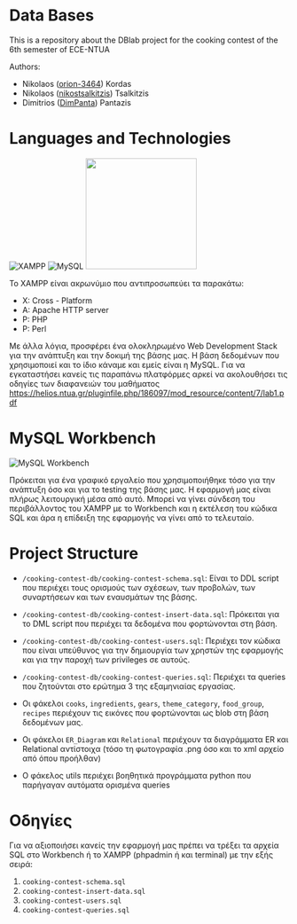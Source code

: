 # Data Bases

This is a repository about the DBlab project for the cooking contest of the 6th semester of ECE-NTUA

Authors:
+ Nikolaos ([orion-3464](https://github.com/orion-3464)) Kordas
+ Nikolaos ([nikostsalkitzis](https://github.com/nikostsalkitzis)) Tsalkitzis
+ Dimitrios ([DimPanta](https://github.com/DimPanta)) Pantazis

# Languages and Technologies

![XAMPP](https://upload.wikimedia.org/wikipedia/en/thumb/7/78/XAMPP_logo.svg/180px-XAMPP_logo.svg.png)
![MySQL](https://upload.wikimedia.org/wikipedia/labs/8/8e/Mysql_logo.png)
<img src="https://upload.wikimedia.org/wikipedia/commons/thumb/7/7e/Apache_Feather_Logo.svg/1158px-Apache_Feather_Logo.svg.png" width="200" height="200">

Το XAMPP είναι ακρωνύμιο που αντιπροσωπεύει τα παρακάτω:
+ Χ: Cross - Platform
+ A: Apache HTTP server
+ P: PHP
+ P: Perl

Με άλλα λόγια, προσφέρει ένα ολοκληρωμένο Web Development Stack για την ανάπτυξη και την δοκιμή της βάσης μας. Η βάση δεδομένων που χρησιμοποιεί και το ίδιο κάναμε και εμείς είναι η MySQL. Για να εγκαταστήσει κανείς τις παραπάνω πλατφόρμες αρκεί να ακολουθήσει τις οδηγίες των διαφανειών του μαθήματος https://helios.ntua.gr/pluginfile.php/186097/mod_resource/content/7/lab1.pdf

# MySQL Workbench

![MySQL Workbench](https://miro.medium.com/v2/resize:fit:1400/0*76Qpy69zDxWCNGaG.jpg)

Πρόκειται για ένα γραφικό εργαλείο που χρησιμοποιήθηκε τόσο για την ανάπτυξη όσο και για το testing της βάσης μας. Η εφαρμογή μας είναι πλήρως λειτουργική μέσα από αυτό. Μπορεί να γίνει σύνδεση του περιβάλλοντος του XAMPP με το Workbench και η εκτέλεση του κώδικα SQL και άρα η επίδειξη της εφαρμογής να γίνει από το τελευταίο.

# Project Structure

+ `/cooking-contest-db/cooking-contest-schema.sql`: Είναι το DDL script που περιέχει τους ορισμούς των σχέσεων, των προβολών, των συναρτήσεων και των εναυσμάτων της βάσης.

+ `/cooking-contest-db/cooking-contest-insert-data.sql`: Πρόκειται για το DML script που περιέχει τα δεδομένα που φορτώνονται στη βάση.

+ `/cooking-contest-db/cooking-contest-users.sql`: Περιέχει τον κώδικα που είναι υπεύθυνος για την δημιουργία των χρηστών της εφαρμογής και για την παροχή των privileges σε αυτούς.

+ `/cooking-contest-db/cooking-contest-queries.sql`: Περιέχει τα queries που ζητούνται στο ερώτημα 3 της εξαμηνιαίας εργασίας.

+ Οι φάκελοι `cooks`, `ingredients`, `gears`, `theme_category`, `food_group`, `recipes` περιέχουν τις εικόνες που φορτώνονται ως blob στη βάση δεδομένων μας.

+ Οι φάκελοι `ER_Diagram` και `Relational` περιέχουν τα διαγράμματα ER και Relational αντίστοιχα (τόσο τη φωτογραφία .png όσο και το xml αρχείο από όπου προήλθαν)

+ Ο φάκελος utils περιέχει βοηθητικά προγράμματα python που παρήγαγαν αυτόματα ορισμένα queries

# Οδηγίες

Για να αξιοποιήσει κανείς την εφαρμογή μας πρέπει να τρέξει τα αρχεία SQL στο Workbench ή το XAMPP (phpadmin ή και terminal) με την εξής σειρά:
1. `cooking-contest-schema.sql`
2. `cooking-contest-insert-data.sql`
3. `cooking-contest-users.sql`
4. `cooking-contest-queries.sql`
